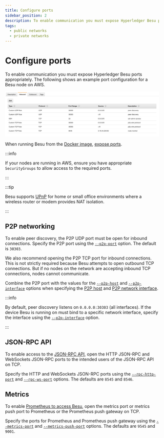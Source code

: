 ```yaml
---
title: Configure ports
sidebar_position: 2
description: To enable communication you must expose Hyperledger Besu ports appropriately
tags:
  - public networks
  - private networks
---
```


# Configure ports

To enable communication you must expose Hyperledger Besu ports appropriately. The following shows an example port configuration for a Besu node on AWS. 

![Port Configuration](../../../assets/images/PortConfiguration.png)

When running Besu from the [Docker image](../../get-started/install/run-docker-image.md), [expose ports](../../get-started/install/run-docker-image.md#exposing-ports).

:::info

If your nodes are running in AWS, ensure you have appropriate `SecurityGroups` to allow access to the required ports.

:::

:::tip

Besu supports [UPnP](specify-nat.md) for home or small office environments where a wireless router or modem provides NAT isolation.

:::

## P2P networking

To enable peer discovery, the P2P UDP port must be open for inbound connections. Specify the P2P port using the [`--p2p-port`](../../reference/cli/options.md#p2p-port) option. The default is `30303`.

We also recommend opening the P2P TCP port for inbound connections. This is not strictly required because Besu attempts to open outbound TCP connections. But if no nodes on the network are accepting inbound TCP connections, nodes cannot communicate.

Combine the P2P port with the values for the [`--p2p-host`](../../reference/cli/options.md#p2p-host) and [`--p2p-interface`](../../reference/cli/options.md#p2p-interface) options when specifying the [P2P host](../../reference/cli/options.md#p2p-host) and [P2P network interface](../../reference/cli/options.md#p2p-interface).

:::info

By default, peer discovery listens on `0.0.0.0:30303` (all interfaces). If the device Besu is running on must bind to a specific network interface, specify the interface using the [`--p2p-interface`](../../reference/cli/options.md#p2p-interface) option.

:::

## JSON-RPC API

To enable access to the [JSON-RPC API](../use-besu-api/json-rpc.md), open the HTTP JSON-RPC and WebSockets JSON-RPC ports to the intended users of the JSON-RPC API on TCP.

Specify the HTTP and WebSockets JSON-RPC ports using the [`--rpc-http-port`](../../reference/cli/options.md#rpc-http-port) and [`--rpc-ws-port`](../../reference/cli/options.md#rpc-ws-port) options. The defaults are `8545` and `8546`.

## Metrics

To enable [Prometheus to access Besu](../monitor/metrics.md), open the metrics port or metrics push port to Prometheus or the Prometheus push gateway on TCP.

Specify the ports for Prometheus and Prometheus push gateway using the [`--metrics-port`](../../reference/cli/options.md#metrics-port) and [`--metrics-push-port`](../../reference/cli/options.md#metrics-push-port) options. The defaults are `9545` and `9001`.
